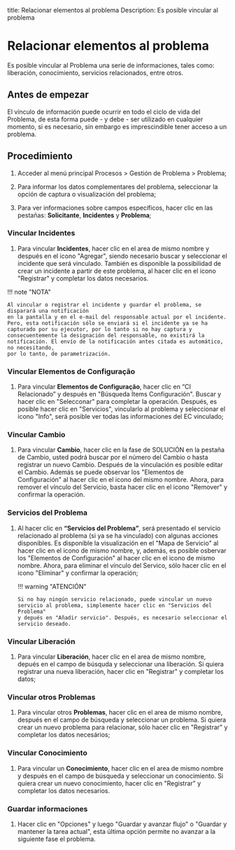 title: Relacionar elementos al problema
Description: Es posible vincular al problema

# Relacionar elementos al problema

Es posible vincular al Problema una serie de informaciones, tales como: liberación, conocimiento, servicios relacionados, entre otros.

## Antes de empezar

El vínculo de información puede ocurrir en todo el ciclo de vida del Problema, de esta
forma puede - y debe - ser utilizado en cualquier momento, si es necesario, sin
embargo es imprescindible tener acceso a un problema.

## Procedimiento

1. Acceder al menú principal Procesos \>
   Gestión de Problema \> Problema;

2.  Para informar los datos complementares del problema, seleccionar la opción de captura
    o visualización del problema;

3.  Para ver informaciones sobre campos específicos, hacer clic en las pestañas:
    **Solicitante**, **Incidentes** y **Problema**;

### Vincular Incidentes

1.  Para vincular **Incidentes**, hacer clic en el area de mismo nombre y después en el icono
    "Agregar", siendo necesario buscar y seleccionar el incidente que será vinculado. También
    es disponible la possibilidad de crear un incidente a partir de este problema, al hacer clic
    en el icono "Registrar" y completar los datos necesarios.

!!! note "NOTA"

    Al vincular o registrar el incidente y guardar el problema, se disparará una notificación
    en la pantalla y en el e-mail del responsable actual por el incidente. Pero, esta notificación sólo se enviará si el incidente ya se ha capturado por su ejecutor, por lo tanto si no hay captura y consecuentemente la designación del responsable, no existirá la notificación. El envío de la notificación antes citada es automático, no necesitando,
    por lo tanto, de parametrización.

### Vincular Elementos de Configuração

1.  Para vincular **Elementos de Configuração**, hacer clic en “CI Relacionado” y después
    en "Búsqueda Ítems Configuración". Buscar y hacer clic en "Selecconar" para
    completar la operación. Después, es posible hacer clic en "Servicios", vincularlo
    al problema y seleccionar el icono "Info", será posible ver todas las informaciones
    del EC vinculado;

### Vincular Cambio

1.  Para vincular **Cambio**, hacer clic en la fase de SOLUCIÓN en la pestaña de Cambio,
    usted podrá buscar por el número del Cambio o hasta registrar un nuevo Cambio. Después
    de la vinculación es posible editar el Cambio. Además se puede observar los "Elementos
    de Configuración" al hacer clic en el icono del mismo nombre. Ahora, para remover el
    vínculo del Servicio, basta hacer clic en el icono "Remover" y confirmar la operación.

### Servicios del Problema  

1.  Al hacer clic en **“Servicios del Problema”**, será presentado el servicio
    relacionado al problema (si ya se ha vinculado) con algunas acciones disponibles.
    Es disponible la visualización en el "Mapa de Servicio" al hacer clic en el icono
    de mismo nombre, y, además, es posible osbervar los "Elementos de Configuración" al
    hacer clic en el icono de mismo nombre. Ahora, para eliminar el vínculo del Servico,
    sólo hacer clic en el icono "Eliminar" y confirmar la operación;

    !!! warning "ATENCIÓN"

        Si no hay ningún servicio relacionado, puede vincular un nuevo
        servicio al problema, simplemente hacer clic en "Servicios del Problema"
        y depués en "Añadir servicio". Después, es necesario seleccionar el
        servicio deseado.

### Vincular Liberación

1.  Para vincular **Liberación**, hacer clic en el area de mismo nombre, depués
    en el campo de búsquda y seleccionar una liberación. Si quiera registrar una
    nueva liberación, hacer clic en "Registrar" y completar los datos;

### Vincular otros Problemas

1.  Para vincular otros **Problemas**, hacer clic en el area de mismo nombre, después
    en el campo de búsqueda y seleccionar un problema. Si quiera crear un nuevo
    problema para relacionar, sólo hacer clic en "Registrar" y completar los datos necesários;

### Vincular Conocimiento

1. Para vincular un **Conocimiento**, hacer clic en el area de mismo nombre y después
    en el campo de búsqueda y seleccionar un conocimiento. Si quiera crear un nuevo
    conocimiento, hacer clic en "Registrar" y completar los datos necesarios.

### Guardar informaciones

1. Hacer clic en "Opciones" y luego "Guardar y avanzar flujo" o "Guardar y mantener la tarea
    actual", esta última opción permite no avanzar a la siguiente fase el problema.

<!-- !!! tip "About"
    <b>Product/Version:</b> CITSmart | 8.00 &nbsp;&nbsp;
    <b>Updated:</b>01/30/2019 – Larissa Lourenço
